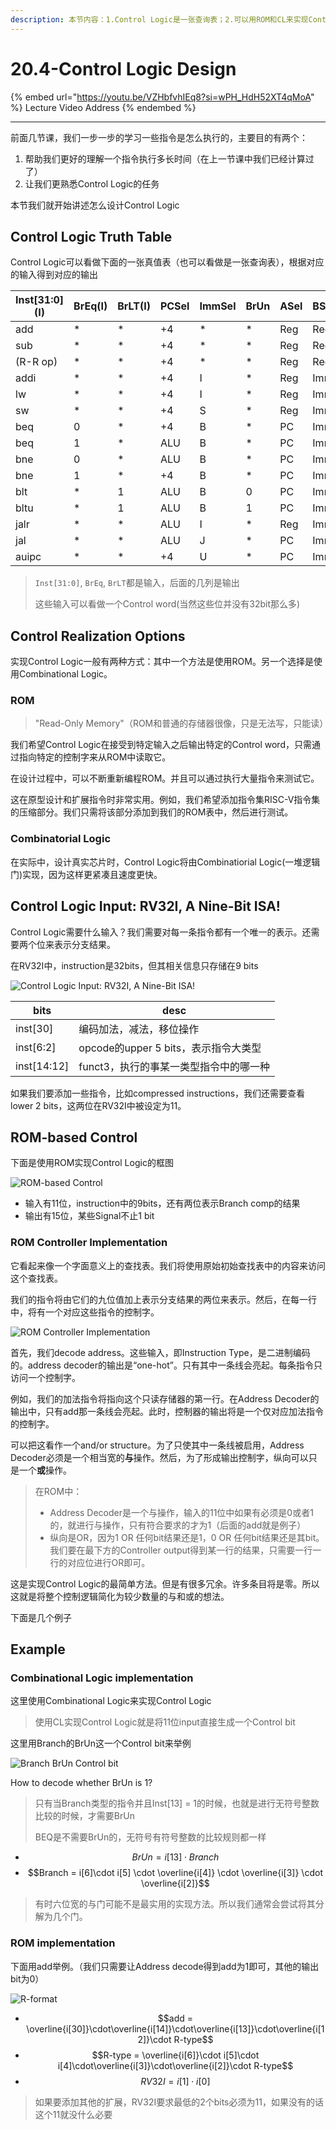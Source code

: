 ```yaml
---
description: 本节内容：1.Control Logic是一张查询表；2.可以用ROM和CL来实现Control Logic；3.Control Logic有9 bits Input；4. 使用ROM来实现Controller的注意点；5. 分别使用CL和ROM实现Control Logic的例子
---
```


# 20.4-Control Logic Design

{% embed url="https://youtu.be/VZHbfvhIEq8?si=wPH_HdH52XT4qMoA" %}
Lecture Video Address
{% endembed %}

---

前面几节课，我们一步一步的学习一些指令是怎么执行的，主要目的有两个：

1. 帮助我们更好的理解一个指令执行多长时间（在上一节课中我们已经计算过了）
2. 让我们更熟悉Control Logic的任务

本节我们就开始讲述怎么设计Control Logic

## Control Logic Truth Table

Control Logic可以看做下面的一张真值表（也可以看做是一张查询表），根据对应的输入得到对应的输出

| Inst[31:0]\(I) | BrEq(I) | BrLT(I) | PCSel | ImmSel | BrUn | ASel | BSel | ALUSel | MemRW(Read) | RegWEn | WBSel  |
| -------------- | ------- | ------- | ----- | ------ | ---- | ---- | ---- | ------ | ----------- | ------ | ------ |
| add            | *       | *       | +4    | *      | *    | Reg  | Reg  | Add    | Read        | 1      | ALU    |
| sub            | *       | *       | +4    | *      | *    | Reg  | Reg  | Sub    | Read        | 1      | ALU    |
| (R-R op)       | *       | *       | +4    | *      | *    | Reg  | Reg  | (Op)   | Read        | 1      | ALU    |
| addi           | *       | *       | +4    | I      | *    | Reg  | Imm  | Add    | Read        | 1      | ALU    |
| lw             | *       | *       | +4    | I      | *    | Reg  | Imm  | Add    | Read        | 0      | Mem    |
| sw             | *       | *       | +4    | S      | *    | Reg  | Imm  | Add    | Write       | 0      | *      |
| beq            | 0       | *       | +4    | B      | *    | PC   | Imm  | Add    | Read        | 0      | *      |
| beq            | 1       | *       | ALU   | B      | *    | PC   | Imm  | Add    | Read        | 0      | *      |
| bne            | 0       | *       | ALU   | B      | *    | PC   | Imm  | Add    | Read        | 0      | *      |
| bne            | 1       | *       | +4    | B      | *    | PC   | Imm  | Add    | Read        | 0      | *      |
| blt            | *       | 1       | ALU   | B      | 0    | PC   | Imm  | Add    | Read        | 0      | *      |
| bltu           | *       | 1       | ALU   | B      | 1    | PC   | Imm  | Add    | Read        | 0      | *      |
| jalr           | *       | *       | ALU   | I      | *    | Reg  | Imm  | Add    | Read        | 1      | PC + 4 |
| jal            | *       | *       | ALU   | J      | *    | PC   | Imm  | Add    | Read        | 1      | PC + 4 |
| auipc          | *       | *       | +4    | U      | *    | PC   | Imm  | Add    | Read        | 1      | ALU    |

> `Inst[31:0]`, `BrEq`, `BrLT`都是输入，后面的几列是输出
>
> 这些输入可以看做一个Control word(当然这些位并没有32bit那么多)

## Control Realization Options

实现Control Logic一般有两种方式：其中一个方法是使用ROM。另一个选择是使用Combinational Logic。

### ROM

> "Read-Only Memory"（ROM和普通的存储器很像，只是无法写，只能读）

我们希望Control Logic在接受到特定输入之后输出特定的Control word，只需通过指向特定的控制字来从ROM中读取它。

在设计过程中，可以不断重新编程ROM。并且可以通过执行大量指令来测试它。

这在原型设计和扩展指令时非常实用。例如，我们希望添加指令集RISC-V指令集的压缩部分。我们只需将该部分添加到我们的ROM表中，然后进行测试。

### Combinatorial Logic

在实际中，设计真实芯片时，Control Logic将由Combinatiorial Logic(一堆逻辑门)实现，因为这样更紧凑且速度更快。

## Control Logic Input: RV32I, A Nine-Bit ISA!

Control Logic需要什么输入？我们需要对每一条指令都有一个唯一的表示。还需要两个位来表示分支结果。

在RV32I中，instruction是32bits，但其相关信息只存储在9 bits

![Control Logic Input: RV32I, A Nine-Bit ISA!](.image/image-20240616205122014.png)

| bits        | desc                                   |
| ----------- | -------------------------------------- |
| inst[30]    | 编码加法，减法，移位操作               |
| inst[6:2]   | opcode的upper 5 bits，表示指令大类型   |
| inst[14:12] | funct3，执行的事某一类型指令中的哪一种 |

如果我们要添加一些指令，比如compressed instructions，我们还需要查看lower 2 bits，这两位在RV32I中被设定为11。

## ROM-based Control

下面是使用ROM实现Control Logic的框图

![ROM-based Control](.image/image-20240616205154089.png)

- 输入有11位，instruction中的9bits，还有两位表示Branch comp的结果
- 输出有15位，某些Signal不止1 bit

### ROM Controller Implementation

它看起来像一个字面意义上的查找表。我们将使用原始初始查找表中的内容来访问这个查找表。

我们的指令将由它们的九位值加上表示分支结果的两位来表示。然后，在每一行中，将有一个对应这些指令的控制字。

![ROM Controller Implementation](.image/image-20240616205228601.png)

首先，我们decode address。这些输入，即Instruction Type，是二进制编码的。address decoder的输出是“one-hot”。只有其中一条线会亮起。每条指令只访问一个控制字。

例如，我们的加法指令将指向这个只读存储器的第一行。在Address Decoder的输出中，只有add那一条线会亮起。此时，控制器的输出将是一个仅对应加法指令的控制字。

可以把这看作一个and/or structure。为了只使其中一条线被启用，Address Decoder必须是一个相当宽的**与**操作。然后，为了形成输出控制字，纵向可以只是一个**或**操作。

> 在ROM中：
>
> - Address Decoder是一个与操作，输入的11位中如果有必须是0或者1的，就进行与操作，只有符合要求的才为1（后面的add就是例子）
> - 纵向是OR，因为1 OR 任何bit结果还是1，0 OR 任何bit结果还是其bit。我们要在最下方的Controller output得到某一行的结果，只需要一行一行的对应位进行OR即可。

这是实现Control Logic的最简单方法。但是有很多冗余。许多条目将是零。所以这就是将整个控制逻辑简化为较少数量的与和或的想法。

下面是几个例子

## Example

### Combinational Logic implementation

这里使用Combinational Logic来实现Control Logic

> 使用CL实现Control Logic就是将11位input直接生成一个Control bit

这里用Branch的BrUn这一个Control bit来举例

![Branch BrUn Control bit](.image/image-20240616205304010.png)

How to decode whether BrUn is 1?

> 只有当Branch类型的指令并且Inst[13] = 1的时候，也就是进行无符号整数比较的时候，才需要BrUn
>
> BEQ是不需要BrUn的，无符号有符号整数的比较规则都一样

- $$BrUn = i[13] \cdot Branch$$
- $$Branch = i[6]\cdot i[5] \cdot \overline{i[4]} \cdot \overline{i[3]} \cdot \overline{i[2]}$$

> 有时六位宽的与门可能不是最实用的实现方法。所以我们通常会尝试将其分解为几个门。

### ROM implementation

下面用add举例。（我们只需要让Address decode得到add为1即可，其他的输出bit为0）

![R-format](.image/image-20240616205815823.png)

- $$add = \overline{i[30]}\cdot\overline{i[14]}\cdot\overline{i[13]}\cdot\overline{i[12]}\cdot R-type$$
- $$R-type = \overline{i[6]}\cdot i[5]\cdot i[4]\cdot\overline{i[3]}\cdot\overline{i[2]}\cdot R-type$$
- $$RV32I = i[1]\cdot i[0]$$

> 如果要添加其他的扩展，RV32I要求最低的2个bits必须为11，如果没有的话这个11就没什么必要
